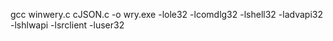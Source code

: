 gcc winwery.c cJSON.c -o wry.exe -lole32 -lcomdlg32 -lshell32 -ladvapi32 -lshlwapi -lsrclient -luser32
